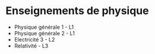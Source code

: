 # Enseignements de physique

- Physique générale 1 - L1
- Physique générale 2 - L1
- Electricité 3 - L2
- Relativité - L3
